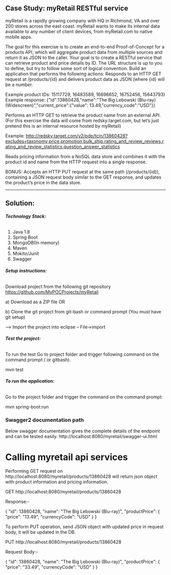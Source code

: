 ## __Case Study:  myRetail RESTful service__

myRetail is a rapidly growing company with HQ in Richmond, VA and over 200 stores across the east coast. myRetail wants to make its internal data available to any number of client devices, from myRetail.com to native mobile apps. 

The goal for this exercise is to create an end-to-end Proof-of-Concept for a products API, which will aggregate product data from multiple sources and return it as JSON to the caller. 
Your goal is to create a RESTful service that can retrieve product and price details by ID. The URL structure is up to you to define, but try to follow some sort of logical convention.
Build an application that performs the following actions: 
Responds to an HTTP GET request at /products/{id} and delivers product data as JSON (where {id} will be a number. 

Example product IDs: 15117729, 16483589, 16696652, 16752456, 15643793) 
Example response: {"id":13860428,"name":"The Big Lebowski (Blu-ray) (Widescreen)","current_price":{"value": 13.49,"currency_code":"USD"}}

Performs an HTTP GET to retrieve the product name from an external API. (For this exercise the data will come from redsky.target.com, but let’s just pretend this is an internal resource hosted by myRetail) 

Example: http://redsky.target.com/v2/pdp/tcin/13860428?excludes=taxonomy,price,promotion,bulk_ship,rating_and_review_reviews,rating_and_review_statistics,question_answer_statistics

Reads pricing information from a NoSQL data store and combines it with the product id and name from the HTTP request into a single response. 

BONUS: Accepts an HTTP PUT request at the same path (/products/{id}), containing a JSON request body similar to the GET response, and updates the product’s price in the data store. 

*********************************************************************************************************************************
## __Solution:__

###### __Technology Stack:__

1. Java 1.8
2. Spring Boot  
3. MongoDB(In memory)
4. Maven
5. Mokito/Junit
6. Swagger

###### __Setup instructions:__

Download project from the following git repository
https://github.com/MyPOCProjects/myRetail

a) Download as a ZIP file   OR

b) Clone the git project from git-bash or command prompt (You must have git setup)

--> Import the project into eclipse –   File->import


###### __Test the project:__

To run the test  Go to project folder and trigger following command on the command prompt ( or gitbash). 

mvn test

###### __To run the application:__

Go to the project folder and trigger the command on the command prompt:

mvn spring-boot:run 

###  Swagger2 documentation path

Below swagger documentation gives the complete details of the endpoint and can be tested easily.
http://localhost:8080/myretail/swagger-ui.html


# Calling myretail api services

Performing GET request on http://localhost:8080/myretail/products/13860428 will return json object with product information and pricing information.

GET http://localhost:8080/myretail/products/13860428

Response:-

{
  "id": 13860428,
  "name": "The Big Lebowski (Blu-ray)",
  "productPrice": {
    "price": "13.49",
    "currencyCode": "USD"
  }
}


To perform PUT operation, send JSON object with updated price in request body, it will be updated in the DB.

PUT http://localhost:8080/myretail/products/13860428

Request Body:-

{
  "id": 13860428,
  "name": "The Big Lebowski (Blu-ray)",
  "productPrice": {
    "price": "33.49",
    "currencyCode": "USD"
  }
}








